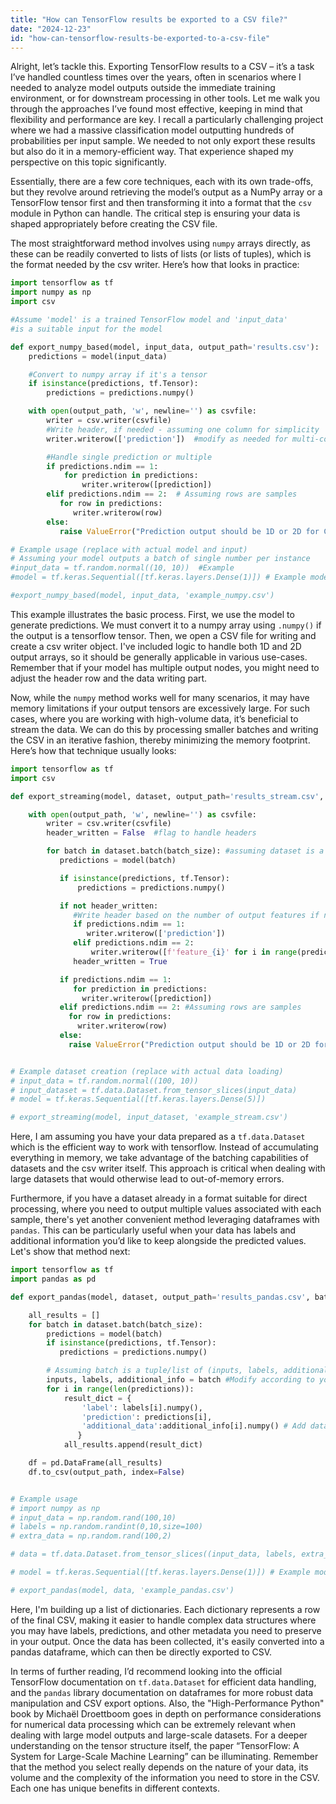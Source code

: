 ```yaml
---
title: "How can TensorFlow results be exported to a CSV file?"
date: "2024-12-23"
id: "how-can-tensorflow-results-be-exported-to-a-csv-file"
---
```


Alright, let’s tackle this. Exporting TensorFlow results to a CSV – it’s a task I’ve handled countless times over the years, often in scenarios where I needed to analyze model outputs outside the immediate training environment, or for downstream processing in other tools. Let me walk you through the approaches I’ve found most effective, keeping in mind that flexibility and performance are key. I recall a particularly challenging project where we had a massive classification model outputting hundreds of probabilities per input sample. We needed to not only export these results but also do it in a memory-efficient way. That experience shaped my perspective on this topic significantly.

Essentially, there are a few core techniques, each with its own trade-offs, but they revolve around retrieving the model’s output as a NumPy array or a TensorFlow tensor first and then transforming it into a format that the `csv` module in Python can handle. The critical step is ensuring your data is shaped appropriately before creating the CSV file.

The most straightforward method involves using `numpy` arrays directly, as these can be readily converted to lists of lists (or lists of tuples), which is the format needed by the csv writer. Here’s how that looks in practice:

```python
import tensorflow as tf
import numpy as np
import csv

#Assume 'model' is a trained TensorFlow model and 'input_data'
#is a suitable input for the model

def export_numpy_based(model, input_data, output_path='results.csv'):
    predictions = model(input_data)

    #Convert to numpy array if it's a tensor
    if isinstance(predictions, tf.Tensor):
        predictions = predictions.numpy()

    with open(output_path, 'w', newline='') as csvfile:
        writer = csv.writer(csvfile)
        #Write header, if needed - assuming one column for simplicity
        writer.writerow(['prediction'])  #modify as needed for multi-column data

        #Handle single prediction or multiple
        if predictions.ndim == 1:
            for prediction in predictions:
                writer.writerow([prediction])
        elif predictions.ndim == 2:  # Assuming rows are samples
           for row in predictions:
              writer.writerow(row)
        else:
           raise ValueError("Prediction output should be 1D or 2D for CSV export.")

# Example usage (replace with actual model and input)
# Assuming your model outputs a batch of single number per instance
#input_data = tf.random.normal((10, 10))  #Example
#model = tf.keras.Sequential([tf.keras.layers.Dense(1)]) # Example model

#export_numpy_based(model, input_data, 'example_numpy.csv')
```
This example illustrates the basic process. First, we use the model to generate predictions. We must convert it to a numpy array using `.numpy()` if the output is a tensorflow tensor. Then, we open a CSV file for writing and create a csv writer object. I've included logic to handle both 1D and 2D output arrays, so it should be generally applicable in various use-cases. Remember that if your model has multiple output nodes, you might need to adjust the header row and the data writing part.

Now, while the `numpy` method works well for many scenarios, it may have memory limitations if your output tensors are excessively large. For such cases, where you are working with high-volume data, it’s beneficial to stream the data. We can do this by processing smaller batches and writing the CSV in an iterative fashion, thereby minimizing the memory footprint. Here’s how that technique usually looks:

```python
import tensorflow as tf
import csv

def export_streaming(model, dataset, output_path='results_stream.csv', batch_size=32):

    with open(output_path, 'w', newline='') as csvfile:
        writer = csv.writer(csvfile)
        header_written = False  #flag to handle headers

        for batch in dataset.batch(batch_size): #assuming dataset is a tf.data.Dataset
           predictions = model(batch)

           if isinstance(predictions, tf.Tensor):
               predictions = predictions.numpy()

           if not header_written:
              #Write header based on the number of output features if needed
              if predictions.ndim == 1:
                 writer.writerow(['prediction'])
              elif predictions.ndim == 2:
                  writer.writerow([f'feature_{i}' for i in range(predictions.shape[1])])
              header_written = True

           if predictions.ndim == 1:
              for prediction in predictions:
                writer.writerow([prediction])
           elif predictions.ndim == 2: #Assuming rows are samples
             for row in predictions:
               writer.writerow(row)
           else:
             raise ValueError("Prediction output should be 1D or 2D for CSV export.")


# Example dataset creation (replace with actual data loading)
# input_data = tf.random.normal((100, 10))
# input_dataset = tf.data.Dataset.from_tensor_slices(input_data)
# model = tf.keras.Sequential([tf.keras.layers.Dense(5)])

# export_streaming(model, input_dataset, 'example_stream.csv')
```

Here, I am assuming you have your data prepared as a `tf.data.Dataset` which is the efficient way to work with tensorflow. Instead of accumulating everything in memory, we take advantage of the batching capabilities of datasets and the csv writer itself. This approach is critical when dealing with large datasets that would otherwise lead to out-of-memory errors.

Furthermore, if you have a dataset already in a format suitable for direct processing, where you need to output multiple values associated with each sample, there's yet another convenient method leveraging dataframes with `pandas`. This can be particularly useful when your data has labels and additional information you’d like to keep alongside the predicted values. Let's show that method next:

```python
import tensorflow as tf
import pandas as pd

def export_pandas(model, dataset, output_path='results_pandas.csv', batch_size=32):

    all_results = []
    for batch in dataset.batch(batch_size):
        predictions = model(batch)
        if isinstance(predictions, tf.Tensor):
           predictions = predictions.numpy()

        # Assuming batch is a tuple/list of (inputs, labels, additional_info)
        inputs, labels, additional_info = batch #Modify according to your dataset shape
        for i in range(len(predictions)):
            result_dict = {
                'label': labels[i].numpy(),
                'prediction': predictions[i],
                'additional_data':additional_info[i].numpy() # Add data as needed
               }
            all_results.append(result_dict)

    df = pd.DataFrame(all_results)
    df.to_csv(output_path, index=False)


# Example usage
# import numpy as np
# input_data = np.random.rand(100,10)
# labels = np.random.randint(0,10,size=100)
# extra_data = np.random.rand(100,2)

# data = tf.data.Dataset.from_tensor_slices((input_data, labels, extra_data))

# model = tf.keras.Sequential([tf.keras.layers.Dense(1)]) # Example model

# export_pandas(model, data, 'example_pandas.csv')
```

Here, I'm building up a list of dictionaries. Each dictionary represents a row of the final CSV, making it easier to handle complex data structures where you may have labels, predictions, and other metadata you need to preserve in your output. Once the data has been collected, it's easily converted into a pandas dataframe, which can then be directly exported to CSV.

In terms of further reading, I’d recommend looking into the official TensorFlow documentation on `tf.data.Dataset` for efficient data handling, and the `pandas` library documentation on dataframes for more robust data manipulation and CSV export options. Also, the "High-Performance Python" book by Michaël Droettboom goes in depth on performance considerations for numerical data processing which can be extremely relevant when dealing with large model outputs and large-scale datasets. For a deeper understanding on the tensor structure itself, the paper “TensorFlow: A System for Large-Scale Machine Learning” can be illuminating. Remember that the method you select really depends on the nature of your data, its volume and the complexity of the information you need to store in the CSV. Each one has unique benefits in different contexts.
